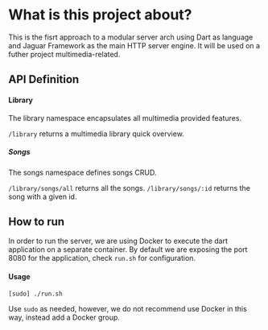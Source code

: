 # What is this project about?
This is the fisrt approach to a modular server arch using Dart as language and Jaguar Framework as the main HTTP server engine. It will be used on a futher project multimedia-related.

## API Definition

#### Library
The library namespace encapsulates all multimedia provided features.

`/library` returns a multimedia library quick overview.

##### Songs
The songs namespace defines songs CRUD.

`/library/songs/all` returns all the songs.
`/library/songs/:id` returns the song with a given id.

## How to run 

In order to run the server, we are using Docker to execute the dart application on a separate container. By default we are exposing the port 8080 for the application, check `run.sh` for configuration. 

#### Usage 

```bash
[sudo] ./run.sh
```
Use `sudo` as needed, however, we do not recommend use Docker in this way, instead add a Docker group.